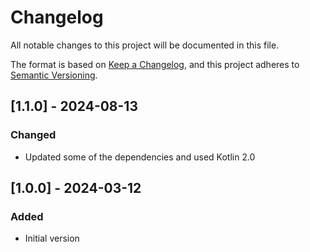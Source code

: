 # Changelog

All notable changes to this project will be documented in this file.

The format is based on [Keep a Changelog](https://keepachangelog.com/en/1.0.0/), and this project
adheres to [Semantic Versioning](https://semver.org/spec/v2.0.0.html).

## [1.1.0] - 2024-08-13

### Changed

- Updated some of the dependencies and used Kotlin 2.0

## [1.0.0] - 2024-03-12

### Added

- Initial version
